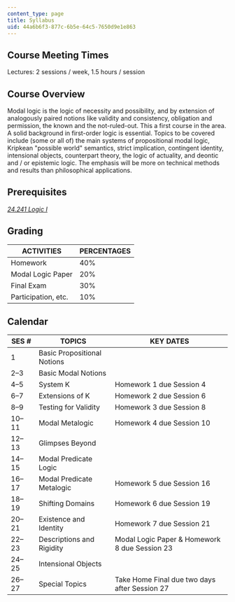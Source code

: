 ```yaml
---
content_type: page
title: Syllabus
uid: 44a6b6f3-877c-6b5e-64c5-7650d9e1e863
---
```


Course Meeting Times
--------------------

Lectures: 2 sessions / week, 1.5 hours / session

Course Overview
---------------

Modal logic is the logic of necessity and possibility, and by extension of analogously paired notions like validity and consistency, obligation and permission, the known and the not-ruled-out. This a first course in the area. A solid background in first-order logic is essential. Topics to be covered include (some or all of) the main systems of propositional modal logic, Kripkean "possible world" semantics, strict implication, contingent identity, intensional objects, counterpart theory, the logic of actuality, and deontic and / or epistemic logic. The emphasis will be more on technical methods and results than philosophical applications.

Prerequisites
-------------

[_24.241 Logic I_](/courses/24-241-logic-i-fall-2009/)

Grading
-------

| ACTIVITIES | PERCENTAGES |
| --- | --- |
| Homework | 40% |
| Modal Logic Paper | 20% |
| Final Exam | 30% |
| Participation, etc. | 10% 

Calendar
--------

| SES # | TOPICS | KEY DATES |
| --- | --- | --- |
| 1 | Basic Propositional Notions | &nbsp; |
| 2–3 | Basic Modal Notions | &nbsp; |
| 4–5 | System K | Homework 1 due Session 4 |
| 6–7 | Extensions of K | Homework 2 due Session 6 |
| 8–9 | Testing for Validity | Homework 3 due Session 8 |
| 10–11 | Modal Metalogic | Homework 4 due Session 10 |
| 12–13 | Glimpses Beyond | &nbsp; |
| 14–15 | Modal Predicate Logic | &nbsp; |
| 16–17 | Modal Predicate Metalogic | Homework 5 due Session 16 |
| 18–19 | Shifting Domains | Homework 6 due Session 19 |
| 20–21 | Existence and Identity | Homework 7 due Session 21 |
| 22–23 | Descriptions and Rigidity | Modal Logic Paper & Homework 8 due Session 23 |
| 24–25 | Intensional Objects | &nbsp; |
| 26–27 | Special Topics | Take Home Final due two days after Session 27